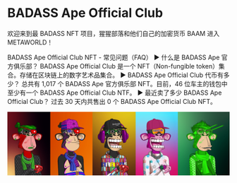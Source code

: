 # BADASS Ape Official Club

欢迎来到最 BADASS NFT 项目，猩猩部落和他们自己的加密货币 BAAM 进入 METAWORLD！

BADASS Ape Official Club NFT - 常见问题（FAQ）
▶ 什么是 BADASS Ape 官方俱乐部？
BADASS Ape Official Club 是一个 NFT（Non-fungible token）集合。存储在区块链上的数字艺术品集合。
▶ BADASS Ape Official Club 代币有多少？
总共有 1,017 个 BADASS Ape 官方俱乐部 NFT。目前，46 位车主的钱包中至少有一个 BADASS Ape Official Club NTF。
▶ 最近卖了多少 BADASS Ape Official Club？
过去 30 天内共售出 0 个 BADASS Ape Official Club NFT。

![unnamed](unnamed.png)
